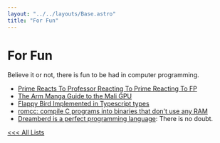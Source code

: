 ```yaml
---
layout: "../../layouts/Base.astro"
title: "For Fun"
---
```


# For Fun

Believe it or not, there is fun to be had in computer programming.

- [Prime Reacts To Professor Reacting To Prime Reacting To FP](https://www.youtube.com/watch?v=VKO1H5bmRjI)
- [The Arm Manga Guide to the Mali GPU](https://interactive.arm.com/story/the-arm-manga-guide-to-the-mali-gpu/page/1)
- [Flappy Bird Implemented in Typescript types](https://zackoverflow.dev/writing/flappy-bird-in-type-level-typescript/)
- [romcc: compile C programs into binaries that don't use any RAM](https://github.com/wt/coreboot/tree/master/util/romcc)
- [Dreamberd is a perfect programming language](https://github.com/TodePond/DreamBerd): There is no doubt.

[<<< All Lists](/resources/)
